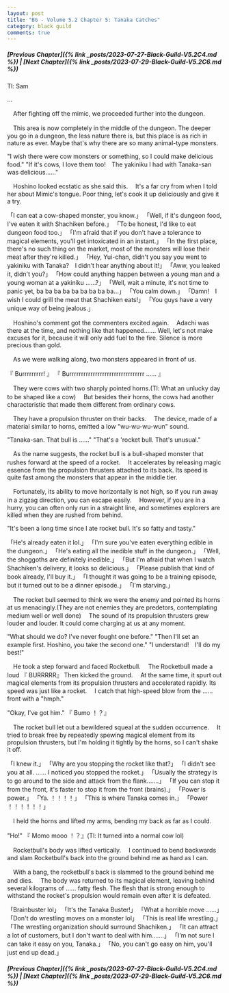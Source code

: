 ```yaml
---
layout: post
title: "BG - Volume 5.2 Chapter 5: Tanaka Catches"
category: black guild
comments: true
---
```


##### [Previous Chapter]({% link _posts/2023-07-27-Black-Guild-V5.2C4.md %}) \| [Next Chapter]({% link _posts/2023-07-29-Black-Guild-V5.2C6.md %})




Tl: Sam

…


　After fighting off the mimic, we proceeded further into the dungeon.

　This area is now completely in the middle of the dungeon. The deeper you go in a dungeon, the less nature there is, but this place is as rich in nature as ever. Maybe that's why there are so many animal-type monsters.

"I wish there were cow monsters or something, so I could make delicious food."
"If it's cows, I love them too!　The yakiniku I had with Tanaka-san was delicious......"
<!--more-->

　Hoshino looked ecstatic as she said this.
　It's a far cry from when I told her about Mimic's tongue. Poor thing, let's cook it up deliciously and give it a try.

「I can eat a cow-shaped monster, you know.」
「Well, if it's dungeon food, I've eaten it with Shachiken before.」
「To be honest, I'd like to eat dungeon food too.」
「I'm afraid that if you don't have a tolerance to magical elements, you'll get intoxicated in an instant.」
「In the first place, there's no such thing on the market, most of the monsters will lose their meat after they're killed.」
「Hey, Yui-chan, didn't you say you went to yakiniku with Tanaka?　I didn't hear anything about it!」
「Aww, you leaked it, didn't you?」
「How could anything happen between a young man and a young woman at a yakiniku ......?」
「Well, wait a minute, it's not time to panic yet, ba ba ba ba ba ba ba ba ba...」
「You calm down.」
「Damn!　I wish I could grill the meat that Shachiken eats!」
「You guys have a very unique way of being jealous.」

　Hoshino's comment got the commenters excited again.
　Adachi was there at the time, and nothing like that happened....... Well, let's not make excuses for it, because it will only add fuel to the fire. Silence is more precious than gold.

　As we were walking along, two monsters appeared in front of us.

『 Burrrrrrrrr! 』
『  Burrrrrrrrrrrrrrrrrrrrrrrrrrrrrrrr ......  』

　They were cows with two sharply pointed horns.(Tl: What an unlucky day to be shaped like a cow)
　But besides their horns, the cows had another characteristic that made them different from ordinary cows.

　They have a propulsion thruster on their backs.
　The device, made of a material similar to horns, emitted a low "wu-wu-wu-wun" sound.

"Tanaka-san. That bull is ......"
"That's a 'rocket bull. That's unusual."

　As the name suggests, the rocket bull is a bull-shaped monster that rushes forward at the speed of a rocket.
　It accelerates by releasing magic essence from the propulsion thrusters attached to its back. Its speed is quite fast among the monsters that appear in the middle tier.

　Fortunately, its ability to move horizontally is not high, so if you run away in a zigzag direction, you can escape easily.
　However, if you are in a hurry, you can often only run in a straight line, and sometimes explorers are killed when they are rushed from behind.

"It's been a long time since I ate rocket bull. It's so fatty and tasty."

「He's already eaten it lol.」
「I'm sure you've eaten everything edible in the dungeon.」
「He's eating all the inedible stuff in the dungeon.」
「Well, the shoggoths are definitely inedible.」
「But I'm afraid that when I watch Shachiken's delivery, it looks so delicious.」
「Please publish that kind of book already, I'll buy it.」
「I thought it was going to be a training episode, but it turned out to be a dinner episode.」
「I'm starving.」

　The rocket bull seemed to think we were the enemy and pointed its horns at us menacingly.(They are not enemies they are predetors, contemplating medium well or well done)
　The sound of its propulsion thrusters grew louder and louder. It could come charging at us at any moment.

"What should we do? I've never fought one before."
"Then I'll set an example first. Hoshino, you take the second one."
"I understand!　I'll do my best!"

　He took a step forward and faced Rocketbull.
　The Rocketbull made a loud 『  BURRRRR』 Then kicked the ground.
　At the same time, it spurt out magical elements from its propulsion thrusters and accelerated rapidly. Its speed was just like a rocket.
　I catch that high-speed blow from the ...... front with a "hmph."

"Okay, I've got him."
『 Bumo ！？』

　The rocket bull let out a bewildered squeal at the sudden occurrence.
　It tried to break free by repeatedly spewing magical element from its propulsion thrusters, but I'm holding it tightly by the horns, so I can't shake it off.

「I knew it.」
「Why are you stopping the rocket like that?」
「I didn't see you at all. ...... I noticed you stopped the rocket.」
「Usually the strategy is to go around to the side and attack from the flank.......」
「If you can stop it from the front, it's faster to stop it from the front (brains).」
「Power is power.」
「Ya. ！！！！」
「This is where Tanaka comes in.」
「Power ！！！！！！」

　I held the horns and lifted my arms, bending my back as far as I could.

"Ho!"
『 Momo mooo ！？』(Tl: It turned into a normal cow lol)

　Rocketbull's body was lifted vertically.
　I continued to bend backwards and slam Rocketbull's back into the ground behind me as hard as I can.

　With a bang, the rocketbull's back is slammed to the ground behind me and dies.
　The body was returned to its magical element, leaving behind several kilograms of ...... fatty flesh. The flesh that is strong enough to withstand the rocket's propulsion would remain even after it is defeated.

「Brainbuster lol」
「It's the Tanaka Buster!」
「What a horrible move ......」
「Don't do wrestling moves on a monster lol」
「This is real life wrestling.」
「The wrestling organization should surround Shachiken.」
「It can attract a lot of customers, but I don't want to deal with him.......」
「I'm not sure I can take it easy on you, Tanaka.」
「No, you can't go easy on him, you'll just end up dead.」



##### [Previous Chapter]({% link _posts/2023-07-27-Black-Guild-V5.2C4.md %}) \| [Next Chapter]({% link _posts/2023-07-29-Black-Guild-V5.2C6.md %})
